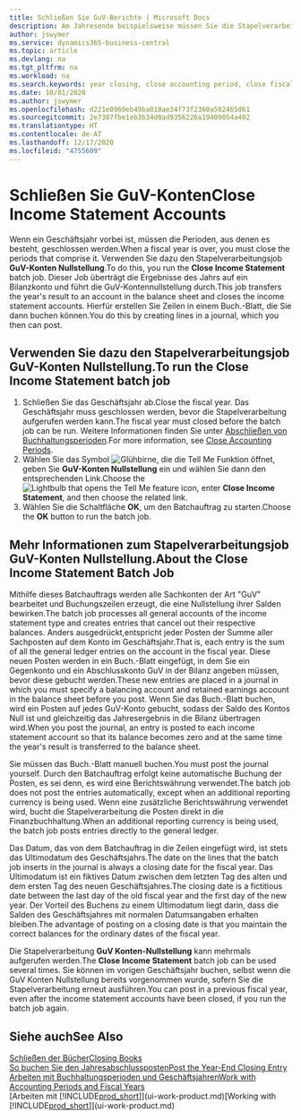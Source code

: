 ```yaml
---
title: Schließen Sie GuV-Berichte | Microsoft Docs
description: Am Jahresende beispielsweise müssen Sie die Stapelverarbeitung "GuV-Konten Nullstellung" laufen lassen, um die Buchhaltungsperioden zu schließen, aus der sich das Geschäftsjahr zusammensetzt.
author: jswymer
ms.service: dynamics365-business-central
ms.topic: article
ms.devlang: na
ms.tgt_pltfrm: na
ms.workload: na
ms.search.keywords: year closing, close accounting period, close fiscal year, bank account detailed trial balance
ms.date: 10/01/2020
ms.author: jswymer
ms.openlocfilehash: d221e0960eb49ba018ae34f73f2360a502465d61
ms.sourcegitcommit: 2e7307fbe1eb3b34d0ad9356226a19409054a402
ms.translationtype: HT
ms.contentlocale: de-AT
ms.lasthandoff: 12/17/2020
ms.locfileid: "4755609"
---
```

# <a name="close-income-statement-accounts"></a><span data-ttu-id="19d34-103">Schließen Sie GuV-Konten</span><span class="sxs-lookup"><span data-stu-id="19d34-103">Close Income Statement Accounts</span></span>
<span data-ttu-id="19d34-104">Wenn ein Geschäftsjahr vorbei ist, müssen die Perioden, aus denen es besteht, geschlossen werden.</span><span class="sxs-lookup"><span data-stu-id="19d34-104">When a fiscal year is over, you must close the periods that comprise it.</span></span> <span data-ttu-id="19d34-105">Verwenden Sie dazu den Stapelverarbeitungsjob **GuV-Konten Nullstellung**.</span><span class="sxs-lookup"><span data-stu-id="19d34-105">To do this, you run the **Close Income Statement** batch job.</span></span> <span data-ttu-id="19d34-106">Dieser Job überträgt die Ergebnisse des Jahrs auf ein Bilanzkonto und führt die GuV-Kontennullstellung durch.</span><span class="sxs-lookup"><span data-stu-id="19d34-106">This job transfers the year's result to an account in the balance sheet and closes the income statement accounts.</span></span> <span data-ttu-id="19d34-107">Hierfür erstellen Sie Zeilen in einem Buch.-Blatt, die Sie dann buchen können.</span><span class="sxs-lookup"><span data-stu-id="19d34-107">You do this by creating lines in a journal, which you then can post.</span></span>

## <a name="to-run-the-close-income-statement-batch-job"></a><span data-ttu-id="19d34-108">Verwenden Sie dazu den Stapelverarbeitungsjob GuV-Konten Nullstellung.</span><span class="sxs-lookup"><span data-stu-id="19d34-108">To run the Close Income Statement batch job</span></span>
1. <span data-ttu-id="19d34-109">Schließen Sie das Geschäftsjahr ab.</span><span class="sxs-lookup"><span data-stu-id="19d34-109">Close the fiscal year.</span></span> <span data-ttu-id="19d34-110">Das Geschäftsjahr muss geschlossen werden, bevor die Stapelverarbeitung aufgerufen werden kann.</span><span class="sxs-lookup"><span data-stu-id="19d34-110">The fiscal year must closed before the batch job can be run.</span></span> <span data-ttu-id="19d34-111">Weitere Informationen finden Sie unter [Abschließen von Buchhaltungsperioden](year-close-account-periods.md).</span><span class="sxs-lookup"><span data-stu-id="19d34-111">For more information, see [Close Accounting Periods](year-close-account-periods.md).</span></span>
2. <span data-ttu-id="19d34-112">Wählen Sie das Symbol ![Glühbirne, die die Tell Me Funktion öffnet](media/ui-search/search_small.png "Tell Me-Funktion"), geben Sie **GuV-Konten Nullstellung** ein und wählen Sie dann den entsprechenden Link.</span><span class="sxs-lookup"><span data-stu-id="19d34-112">Choose the ![Lightbulb that opens the Tell Me feature](media/ui-search/search_small.png "Tell me what you want to do") icon, enter **Close Income Statement**, and then choose the related link.</span></span>
3. <span data-ttu-id="19d34-113">Wählen Sie die Schaltfläche **OK**, um den Batchauftrag zu starten.</span><span class="sxs-lookup"><span data-stu-id="19d34-113">Choose the **OK** button to run the batch job.</span></span>

## <a name="about-the-close-income-statement-batch-job"></a><span data-ttu-id="19d34-114">Mehr Informationen zum Stapelverarbeitungsjob GuV-Konten Nullstellung.</span><span class="sxs-lookup"><span data-stu-id="19d34-114">About the Close Income Statement Batch Job</span></span>
<span data-ttu-id="19d34-115">Mithilfe dieses Batchauftrags werden alle Sachkonten der Art "GuV" bearbeitet und Buchungszeilen erzeugt, die eine Nullstellung ihrer Salden bewirken.</span><span class="sxs-lookup"><span data-stu-id="19d34-115">The batch job processes all general accounts of the income statement type and creates entries that cancel out their respective balances.</span></span> <span data-ttu-id="19d34-116">Anders ausgedrückt,entspricht jeder Posten der Summe aller Sachposten auf dem Konto im Geschäftsjahr.</span><span class="sxs-lookup"><span data-stu-id="19d34-116">That is, each entry is the sum of all the general ledger entries on the account in the fiscal year.</span></span> <span data-ttu-id="19d34-117">Diese neuen Posten werden in ein Buch.-Blatt eingefügt, in dem Sie ein Gegenkonto und ein Abschlusskonto GuV in der Bilanz angeben müssen, bevor diese gebucht werden.</span><span class="sxs-lookup"><span data-stu-id="19d34-117">These new entries are placed in a journal in which you must specify a balancing account and retained earnings account in the balance sheet before you post.</span></span> <span data-ttu-id="19d34-118">Wenn Sie das Buch.-Blatt buchen, wird ein Posten auf jedes GuV-Konto gebucht, sodass der Saldo des Kontos Null ist und gleichzeitig das Jahresergebnis in die Bilanz übertragen wird.</span><span class="sxs-lookup"><span data-stu-id="19d34-118">When you post the journal, an entry is posted to each income statement account so that its balance becomes zero and at the same time the year's result is transferred to the balance sheet.</span></span>

<span data-ttu-id="19d34-119">Sie müssen das Buch.-Blatt manuell buchen.</span><span class="sxs-lookup"><span data-stu-id="19d34-119">You must post the journal yourself.</span></span> <span data-ttu-id="19d34-120">Durch den Batchauftrag erfolgt keine automatische Buchung der Posten, es sei denn, es wird eine Berichtswährung verwendet.</span><span class="sxs-lookup"><span data-stu-id="19d34-120">The batch job does not post the entries automatically, except when an additional reporting currency is being used.</span></span> <span data-ttu-id="19d34-121">Wenn eine zusätzliche Berichtswährung verwendet wird, bucht die Stapelverarbeitung die Posten direkt in die Finanzbuchhaltung.</span><span class="sxs-lookup"><span data-stu-id="19d34-121">When an additional reporting currency is being used, the batch job posts entries directly to the general ledger.</span></span>

<span data-ttu-id="19d34-122">Das Datum, das von dem Batchauftrag in die Zeilen eingefügt wird, ist stets das Ultimodatum des Geschäftsjahrs.</span><span class="sxs-lookup"><span data-stu-id="19d34-122">The date on the lines that the batch job inserts in the journal is always a closing date for the fiscal year.</span></span> <span data-ttu-id="19d34-123">Das Ultimodatum ist ein fiktives Datum zwischen dem letzten Tag des alten und dem ersten Tag des neuen Geschäftsjahres.</span><span class="sxs-lookup"><span data-stu-id="19d34-123">The closing date is a fictitious date between the last day of the old fiscal year and the first day of the new year.</span></span> <span data-ttu-id="19d34-124">Der Vorteil des Buchens zu einem Ultimodatum liegt darin, dass die Salden des Geschäftsjahres mit normalen Datumsangaben erhalten bleiben.</span><span class="sxs-lookup"><span data-stu-id="19d34-124">The advantage of posting on a closing date is that you maintain the correct balances for the ordinary dates of the fiscal year.</span></span>

<span data-ttu-id="19d34-125">Die Stapelverarbeitung **GuV Konten-Nullstellung** kann mehrmals aufgerufen werden.</span><span class="sxs-lookup"><span data-stu-id="19d34-125">The **Close Income Statement** batch job can be used several times.</span></span> <span data-ttu-id="19d34-126">Sie können im vorigen Geschäftsjahr buchen, selbst wenn die GuV Konten Nullstellung bereits vorgenommen wurde, sofern Sie die Stapelverarbeitung erneut ausführen.</span><span class="sxs-lookup"><span data-stu-id="19d34-126">You can post in a previous fiscal year, even after the income statement accounts have been closed, if you run the batch job again.</span></span>

## <a name="see-also"></a><span data-ttu-id="19d34-127">Siehe auch</span><span class="sxs-lookup"><span data-stu-id="19d34-127">See Also</span></span>

[<span data-ttu-id="19d34-128">Schließen der Bücher</span><span class="sxs-lookup"><span data-stu-id="19d34-128">Closing Books</span></span>](year-close-books.md)  
[<span data-ttu-id="19d34-129">So buchen Sie den Jahresabschlussposten</span><span class="sxs-lookup"><span data-stu-id="19d34-129">Post the Year-End Closing Entry</span></span>](year-how-post-year-end-close-entry.md)  
[<span data-ttu-id="19d34-130">Arbeiten mit Buchhaltungsperioden und Geschäftsjahren</span><span class="sxs-lookup"><span data-stu-id="19d34-130">Work with Accounting Periods and Fiscal Years</span></span>](finance-accounting-periods-and-fiscal-years.md)  
<span data-ttu-id="19d34-131">[Arbeiten mit [!INCLUDE[prod_short](includes/prod_short.md)]](ui-work-product.md)</span><span class="sxs-lookup"><span data-stu-id="19d34-131">[Working with [!INCLUDE[prod_short](includes/prod_short.md)]](ui-work-product.md)</span></span>
